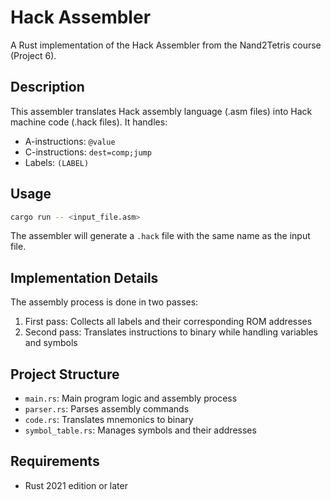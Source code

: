 # Hack Assembler

A Rust implementation of the Hack Assembler from the Nand2Tetris course (Project 6).

## Description

This assembler translates Hack assembly language (.asm files) into Hack machine code (.hack files). It handles:
- A-instructions: `@value`
- C-instructions: `dest=comp;jump`
- Labels: `(LABEL)`

## Usage

```bash
cargo run -- <input_file.asm>
```

The assembler will generate a `.hack` file with the same name as the input file.

## Implementation Details

The assembly process is done in two passes:
1. First pass: Collects all labels and their corresponding ROM addresses
2. Second pass: Translates instructions to binary while handling variables and symbols

## Project Structure

- `main.rs`: Main program logic and assembly process
- `parser.rs`: Parses assembly commands
- `code.rs`: Translates mnemonics to binary
- `symbol_table.rs`: Manages symbols and their addresses

## Requirements

- Rust 2021 edition or later
